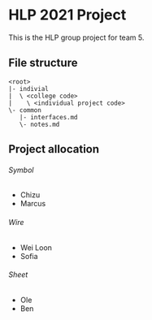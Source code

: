# HLP 2021 Project
This is the HLP group project for team 5.

## File structure
    <root>
    |- indivial
    |  \ <college code>
    |    \ <individual project code>
    \- common
       |- interfaces.md
       \- notes.md
   
## Project allocation
###### Symbol
  * Chizu
  * Marcus
###### Wire
  * Wei Loon
  * Sofia
###### Sheet
  * Ole
  * Ben
